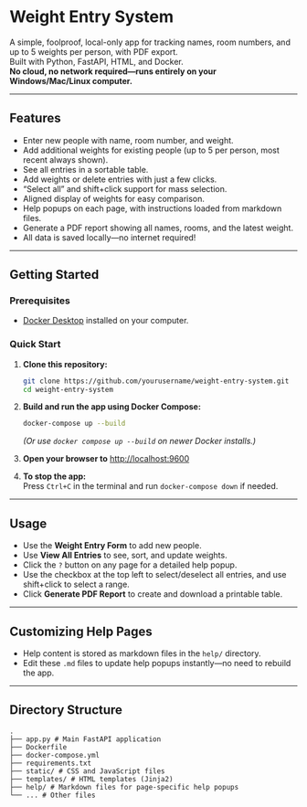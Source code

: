 # Weight Entry System

A simple, foolproof, local-only app for tracking names, room numbers, and up to 5 weights per person, with PDF export.  
Built with Python, FastAPI, HTML, and Docker.  
**No cloud, no network required—runs entirely on your Windows/Mac/Linux computer.**

---

## Features

- Enter new people with name, room number, and weight.
- Add additional weights for existing people (up to 5 per person, most recent always shown).
- See all entries in a sortable table. 
- Add weights or delete entries with just a few clicks.
- “Select all” and shift+click support for mass selection.
- Aligned display of weights for easy comparison.
- Help popups on each page, with instructions loaded from markdown files.
- Generate a PDF report showing all names, rooms, and the latest weight.
- All data is saved locally—no internet required!

---

## Getting Started

### Prerequisites

- [Docker Desktop](https://www.docker.com/products/docker-desktop) installed on your computer.

### Quick Start

1. **Clone this repository:**
    ```sh
    git clone https://github.com/yourusername/weight-entry-system.git
    cd weight-entry-system
    ```

2. **Build and run the app using Docker Compose:**
    ```sh
    docker-compose up --build
    ```
    *(Or use `docker compose up --build` on newer Docker installs.)*

3. **Open your browser to** [http://localhost:9600](http://localhost:9600)

4. **To stop the app:**  
    Press `Ctrl+C` in the terminal and run `docker-compose down` if needed.

---

## Usage

- Use the **Weight Entry Form** to add new people.
- Use **View All Entries** to see, sort, and update weights.
- Click the `?` button on any page for a detailed help popup.
- Use the checkbox at the top left to select/deselect all entries, and use shift+click to select a range.
- Click **Generate PDF Report** to create and download a printable table.

---

## Customizing Help Pages

- Help content is stored as markdown files in the `help/` directory.
- Edit these `.md` files to update help popups instantly—no need to rebuild the app.

---

## Directory Structure
```
.
├── app.py # Main FastAPI application
├── Dockerfile
├── docker-compose.yml
├── requirements.txt
├── static/ # CSS and JavaScript files
├── templates/ # HTML templates (Jinja2)
├── help/ # Markdown files for page-specific help popups
└── ... # Other files
```